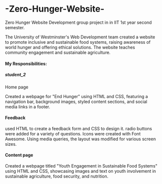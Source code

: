 # -Zero-Hunger-Website-
 Zero Hunger Website Development group project in in IIT 1st year second semester.
<P>The University of Westminster's Web Development team created a website to promote inclusive and sustainable food systems, raising awareness of world hunger and offering ethical solutions. The website teaches community engagement and sustainable agriculture.</p>

<h4>My Responsibilities:</h4>
<h5>student_2</h5>
Home page
<p>Created a webpage for "End Hunger" using HTML and CSS, featuring a navigation bar,
background images, styled content sections, and social media links in a footer.</p>
<h4>Feedback</h4>
<p>used HTML to create a feedback form and CSS to design it. radio buttons were added
for a variety of questions. Icons were created with Font Awesome. Using media queries,
the layout was modified for various screen sizes.</p>
<h4>Content page </h4>
<p>Created a webpage titled "Youth Engagement in Sustainable Food Systems" using HTML
and CSS, showcasing images and text on youth involvement in sustainable agriculture,
food security, and nutrition.</p>
